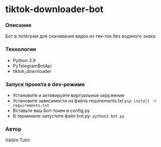 # tiktok-downloader-bot
### Описание
Бот в телеграм для скачивания видео из тик-ток без водяного знака
### Технологии
- Python 3.9
- PyTelegramBotApi
- tiktok_downloader

### Запуск проекта в dev-режиме 
- Установите и активируйте виртуальное окружение
- Установите зависимости из файла requirements.txt
``` pip install -r requirements.txt ``` 
- Вставьте ваш Бот-токен в config.py
- В терминале запустите файл bot.py:
 ``` python3 bot.py ```

### Автор
Vadim Tutin